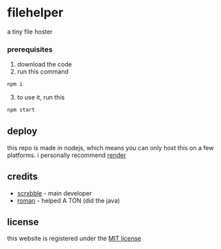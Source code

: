# filehelper

a tiny file hoster


### prerequisites


1. download the code
2. run this command

```bash
npm i
```
3. to use it, run this

```bash
npm start
```
## deploy

this repo is made in nodejs, which means you can only host this on a few platforms. i personally recommend [render](https://render.com/deploy?repo=https://github.com/superscrxbble/filehelper)


## credits

* [scrxbble](https://github.com/szvy) - main developer
* [roman](https://github.com/romaniscool99) - helped A TON (did the java)

## license
this website is registered under the [MIT license](LICENSE)
